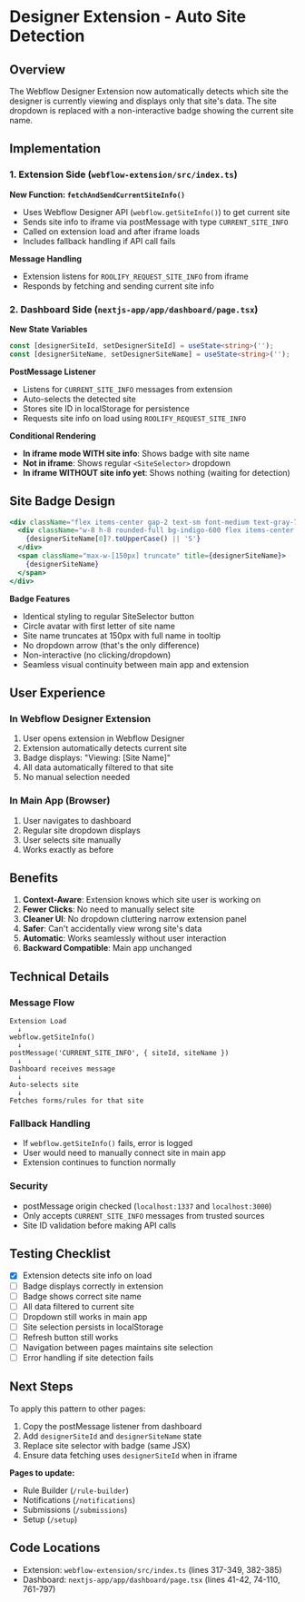 # Designer Extension - Auto Site Detection

## Overview
The Webflow Designer Extension now automatically detects which site the designer is currently viewing and displays only that site's data. The site dropdown is replaced with a non-interactive badge showing the current site name.

## Implementation

### 1. Extension Side (`webflow-extension/src/index.ts`)

**New Function: `fetchAndSendCurrentSiteInfo()`**
- Uses Webflow Designer API (`webflow.getSiteInfo()`) to get current site
- Sends site info to iframe via postMessage with type `CURRENT_SITE_INFO`
- Called on extension load and after iframe loads
- Includes fallback handling if API call fails

**Message Handling**
- Extension listens for `ROOLIFY_REQUEST_SITE_INFO` from iframe
- Responds by fetching and sending current site info

### 2. Dashboard Side (`nextjs-app/app/dashboard/page.tsx`)

**New State Variables**
```typescript
const [designerSiteId, setDesignerSiteId] = useState<string>('');
const [designerSiteName, setDesignerSiteName] = useState<string>('');
```

**PostMessage Listener**
- Listens for `CURRENT_SITE_INFO` messages from extension
- Auto-selects the detected site
- Stores site ID in localStorage for persistence
- Requests site info on load using `ROOLIFY_REQUEST_SITE_INFO`

**Conditional Rendering**
- **In iframe mode WITH site info**: Shows badge with site name
- **Not in iframe**: Shows regular `<SiteSelector>` dropdown
- **In iframe WITHOUT site info yet**: Shows nothing (waiting for detection)

## Site Badge Design

```jsx
<div className="flex items-center gap-2 text-sm font-medium text-gray-700">
  <div className="w-8 h-8 rounded-full bg-indigo-600 flex items-center justify-center text-white font-bold text-xs">
    {designerSiteName[0]?.toUpperCase() || 'S'}
  </div>
  <span className="max-w-[150px] truncate" title={designerSiteName}>
    {designerSiteName}
  </span>
</div>
```

**Badge Features**
- Identical styling to regular SiteSelector button
- Circle avatar with first letter of site name
- Site name truncates at 150px with full name in tooltip
- No dropdown arrow (that's the only difference)
- Non-interactive (no clicking/dropdown)
- Seamless visual continuity between main app and extension

## User Experience

### In Webflow Designer Extension
1. User opens extension in Webflow Designer
2. Extension automatically detects current site
3. Badge displays: "Viewing: [Site Name]"
4. All data automatically filtered to that site
5. No manual selection needed

### In Main App (Browser)
1. User navigates to dashboard
2. Regular site dropdown displays
3. User selects site manually
4. Works exactly as before

## Benefits

1. **Context-Aware**: Extension knows which site user is working on
2. **Fewer Clicks**: No need to manually select site
3. **Cleaner UI**: No dropdown cluttering narrow extension panel
4. **Safer**: Can't accidentally view wrong site's data
5. **Automatic**: Works seamlessly without user interaction
6. **Backward Compatible**: Main app unchanged

## Technical Details

### Message Flow
```
Extension Load
  ↓
webflow.getSiteInfo()
  ↓
postMessage('CURRENT_SITE_INFO', { siteId, siteName })
  ↓
Dashboard receives message
  ↓
Auto-selects site
  ↓
Fetches forms/rules for that site
```

### Fallback Handling
- If `webflow.getSiteInfo()` fails, error is logged
- User would need to manually connect site in main app
- Extension continues to function normally

### Security
- postMessage origin checked (`localhost:1337` and `localhost:3000`)
- Only accepts `CURRENT_SITE_INFO` messages from trusted sources
- Site ID validation before making API calls

## Testing Checklist

- [x] Extension detects site info on load
- [ ] Badge displays correctly in extension
- [ ] Badge shows correct site name
- [ ] All data filtered to current site
- [ ] Dropdown still works in main app
- [ ] Site selection persists in localStorage
- [ ] Refresh button still works
- [ ] Navigation between pages maintains site selection
- [ ] Error handling if site detection fails

## Next Steps

To apply this pattern to other pages:
1. Copy the postMessage listener from dashboard
2. Add `designerSiteId` and `designerSiteName` state
3. Replace site selector with badge (same JSX)
4. Ensure data fetching uses `designerSiteId` when in iframe

**Pages to update:**
- Rule Builder (`/rule-builder`)
- Notifications (`/notifications`)
- Submissions (`/submissions`)
- Setup (`/setup`)

## Code Locations

- Extension: `webflow-extension/src/index.ts` (lines 317-349, 382-385)
- Dashboard: `nextjs-app/app/dashboard/page.tsx` (lines 41-42, 74-110, 761-797)

